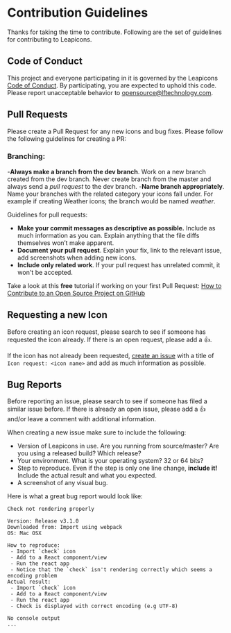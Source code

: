 # Contribution Guidelines

Thanks for taking the time to contribute.
Following are the  set of guidelines for contributing to Leapicons.

## Code of Conduct

This project and everyone participating in it is governed by the Leapicons [Code of Conduct](https://github.com/leapfrogtechnology/Leapicons/blob/master/CODE-OF-CONDUCT.md). By participating, you are expected to uphold this code. Please report unacceptable behavior to opensource@lftechnology.com.

## Pull Requests

Please create a Pull Request for any new icons and bug fixes. Please follow the following guidelines for creating a PR:

### Branching:

-__Always make a branch from the dev branch__. Work on a new branch created from the dev branch. Never create branch from the master and always send a *pull request* to the dev branch.
-__Name branch appropriately__. Name your branches with the related category your icons fall under. For example if creating Weather icons; the branch would be named *weather*.

Guidelines for pull requests:

- __Make your commit messages as descriptive as possible.__ Include as much information as you can. Explain anything that the file diffs themselves won’t make apparent.
- __Document your pull request__. Explain your fix, link to the relevant issue, add screenshots when adding new icons.
- __Include only related work__. If your pull request has unrelated commit, it won't be accepted.

Take a look at this **free** tutorial if working on your first Pull Request:
[How to Contribute to an Open Source Project on GitHub](https://egghead.io/series/how-to-contribute-to-an-open-source-project-on-github)

## Requesting a new Icon

Before creating an icon request, please search to see if someone has requested the icon already. If there is an open request, please add a :+1:.

If the icon has not already been requested, [create an issue](https://github.com/leapfrogtechnology/Leapicons/issues/new) with a title of `Icon request: <icon name>` and add as much information as possible.

## Bug Reports

Before reporting an issue, please search to see if someone has filed a similar issue before. If there is already an open issue, please add a :+1: and/or leave a comment with additional information.

When creating a new issue make sure to include the following:
- Version of Leapicons in use. Are you running from source/master? Are you using a released build? Which release?
- Your environment. What is your operating system? 32 or 64 bits?
- Step to reproduce. Even if the step is only one line change, __include it!__ Include the actual result and what you expected.
- A screenshot of any visual bug.

Here is what a great bug report would look like:
```
Check not rendering properly

Version: Release v3.1.0
Downloaded from: Import using webpack
OS: Mac OSX

How to reproduce:
 - Import `check` icon
 - Add to a React component/view
 - Run the react app
 - Notice that the `check` isn't rendering correctly which seems a encoding problem
Actual result:
 - Import `check` icon
 - Add to a React component/view
 - Run the react app
 - Check is displayed with correct encoding (e.g UTF-8)

No console output
...
```
